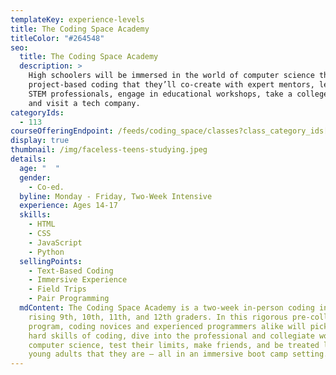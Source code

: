 ```yaml
---
templateKey: experience-levels
title: The Coding Space Academy
titleColor: "#264548"
seo:
  title: The Coding Space Academy
  description: >
    High schoolers will be immersed in the world of computer science through
    project-based coding that they’ll co-create with expert mentors, learn from
    STEM professionals, engage in educational workshops, take a college tour,
    and visit a tech company.
categoryIds:
  - 113
courseOfferingEndpoint: /feeds/coding_space/classes?class_category_ids[]=113
display: true
thumbnail: /img/faceless-teens-studying.jpeg
details:
  age: "  "
  gender:
    - Co-ed.
  byline: Monday - Friday, Two-Week Intensive
  experience: Ages 14-17
  skills:
    - HTML
    - CSS
    - JavaScript
    - Python
  sellingPoints:
    - Text-Based Coding
    - Immersive Experience
    - Field Trips
    - Pair Programming
  mdContent: The Coding Space Academy is a two-week in-person coding intensive for
    rising 9th, 10th, 11th, and 12th graders. In this rigorous pre-college
    program, coding novices and experienced programmers alike will pick up the
    hard skills of coding, dive into the professional and collegiate world of
    computer science, test their limits, make friends, and be treated like the
    young adults that they are — all in an immersive boot camp setting.
---
```

